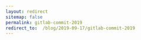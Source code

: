 ```yaml
---
layout: redirect
sitemap: false
permalink: gitlab-commit-2019
redirect_to:  /blog/2019-09-17/gitlab-commit-2019
---
```

